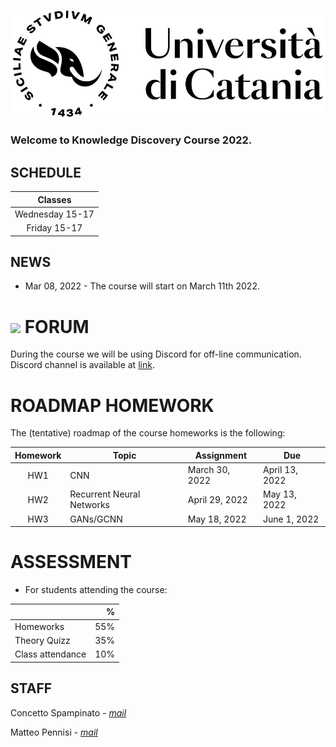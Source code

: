[![logo](/imgs/logo.jpg)](http://www.dei.unict.it/corsi/lm-91)

### Welcome to Knowledge Discovery Course 2022.


## SCHEDULE

| Classes     |
| :----------:    |
| Wednesday 15-17    |
| Friday 15-17    |



## NEWS

- Mar 08, 2022 - The course will start on March 11th 2022.
<!-- - May 12, 2021 - The dates for paper presentation and final exam are: 1) 26 May 2021 at 9.00 CEST time and 2) 28 May 2021 at 9.00 CEST time. Students are invited to add heir preferences in the shared [file](https://docs.google.com/spreadsheets/d/1l7f7Q0a9DvxDcwCpsMViAYAjnaJEmodwUYfCiqTus7U/edit#gid=0) 
- May 12, 2021 - Unlike previous homeworks, HM3 requires the students (in groups of maximum two people) have to prepare a presentation on a scientific paper, selected from a list that is available in the homeworks webpage. Presentation template and submission form are also available in the same webpage. 
- May 12, 2021 - HMW3 assigned, please check homework link. 
- April 30, 2021 - HMW2 assigned, please check homework link.
- March 31, 2021 - HMW1 assigned, please check homework link.
- The course officially started on March 10th 2021
-->

# ![](https://img.shields.io/badge/-7289DA?style=flat&logo=discord&logoColor=white) FORUM 
During the course we will be using Discord for off-line communication. Discord channel is available at [link](https://discord.gg/wEWMusrE).


# ROADMAP HOMEWORK
The (tentative) roadmap of the course homeworks is the following:

| Homework | Topic              | Assignment    | Due          |
| :-------:| ------------------ | --------------- | -------          |
| HW1      | CNN    | March 30, 2022 | April 13, 2022   |
| HW2      | Recurrent Neural Networks | April 29, 2022 | May 13, 2022    |
| HW3      | GANs/GCNN | May 18, 2022 | June 1, 2022    |


# ASSESSMENT

- For students attending the course:

|      | %   |
| :--------     |    -------: |
| Homeworks | 55% |
| Theory Quizz  | 35%  |
| Class attendance| 10% |




## STAFF

Concetto Spampinato - *[mail](mailto:concetto.spampinato@unict.it)*

Matteo Pennisi - *[mail](mailto:matteo.pennisi98@gmail.com)*



[404]: /knowledge-discovery/fallback
